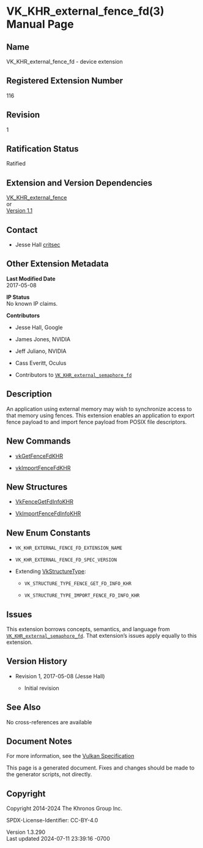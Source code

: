 # VK_KHR_external_fence_fd(3) Manual Page

## Name

VK_KHR_external_fence_fd - device extension



## <a href="#_registered_extension_number" class="anchor"></a>Registered Extension Number

116

## <a href="#_revision" class="anchor"></a>Revision

1

## <a href="#_ratification_status" class="anchor"></a>Ratification Status

Ratified

## <a href="#_extension_and_version_dependencies" class="anchor"></a>Extension and Version Dependencies

[VK_KHR_external_fence](https://registry.khronos.org/vulkan/specs/1.3-extensions/man/html/VK_KHR_external_fence.html)  
or  
[Version 1.1](#versions-1.1)  

## <a href="#_contact" class="anchor"></a>Contact

- Jesse Hall <a
  href="https://github.com/KhronosGroup/Vulkan-Docs/issues/new?body=%5BVK_KHR_external_fence_fd%5D%20@critsec%0A*Here%20describe%20the%20issue%20or%20question%20you%20have%20about%20the%20VK_KHR_external_fence_fd%20extension*"
  target="_blank" rel="nofollow noopener"><em></em>critsec</a>

## <a href="#_other_extension_metadata" class="anchor"></a>Other Extension Metadata

**Last Modified Date**  
2017-05-08

**IP Status**  
No known IP claims.

**Contributors**  
- Jesse Hall, Google

- James Jones, NVIDIA

- Jeff Juliano, NVIDIA

- Cass Everitt, Oculus

- Contributors to
  [`VK_KHR_external_semaphore_fd`](VK_KHR_external_semaphore_fd.html)

## <a href="#_description" class="anchor"></a>Description

An application using external memory may wish to synchronize access to
that memory using fences. This extension enables an application to
export fence payload to and import fence payload from POSIX file
descriptors.

## <a href="#_new_commands" class="anchor"></a>New Commands

- [vkGetFenceFdKHR](https://registry.khronos.org/vulkan/specs/1.3-extensions/man/html/vkGetFenceFdKHR.html)

- [vkImportFenceFdKHR](https://registry.khronos.org/vulkan/specs/1.3-extensions/man/html/vkImportFenceFdKHR.html)

## <a href="#_new_structures" class="anchor"></a>New Structures

- [VkFenceGetFdInfoKHR](https://registry.khronos.org/vulkan/specs/1.3-extensions/man/html/VkFenceGetFdInfoKHR.html)

- [VkImportFenceFdInfoKHR](https://registry.khronos.org/vulkan/specs/1.3-extensions/man/html/VkImportFenceFdInfoKHR.html)

## <a href="#_new_enum_constants" class="anchor"></a>New Enum Constants

- `VK_KHR_EXTERNAL_FENCE_FD_EXTENSION_NAME`

- `VK_KHR_EXTERNAL_FENCE_FD_SPEC_VERSION`

- Extending [VkStructureType](https://registry.khronos.org/vulkan/specs/1.3-extensions/man/html/VkStructureType.html):

  - `VK_STRUCTURE_TYPE_FENCE_GET_FD_INFO_KHR`

  - `VK_STRUCTURE_TYPE_IMPORT_FENCE_FD_INFO_KHR`

## <a href="#_issues" class="anchor"></a>Issues

This extension borrows concepts, semantics, and language from
[`VK_KHR_external_semaphore_fd`](VK_KHR_external_semaphore_fd.html).
That extension’s issues apply equally to this extension.

## <a href="#_version_history" class="anchor"></a>Version History

- Revision 1, 2017-05-08 (Jesse Hall)

  - Initial revision

## <a href="#_see_also" class="anchor"></a>See Also

No cross-references are available

## <a href="#_document_notes" class="anchor"></a>Document Notes

For more information, see the <a
href="https://registry.khronos.org/vulkan/specs/1.3-extensions/html/vkspec.html#VK_KHR_external_fence_fd"
target="_blank" rel="noopener">Vulkan Specification</a>

This page is a generated document. Fixes and changes should be made to
the generator scripts, not directly.

## <a href="#_copyright" class="anchor"></a>Copyright

Copyright 2014-2024 The Khronos Group Inc.

SPDX-License-Identifier: CC-BY-4.0

Version 1.3.290  
Last updated 2024-07-11 23:39:16 -0700
